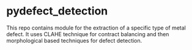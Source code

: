 # pydefect_detection
This repo contains module for the extraction of a specific type of metal defect. It uses CLAHE technique for contract balancing and then morphological based techniques for defect detection.
